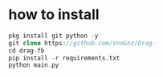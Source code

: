 # how to install
```php
pkg install git python -y
git clone https://github.com/VnoGnz/Drag-
cd drag-fb
pip install -r requirements.txt
python main.py
```

